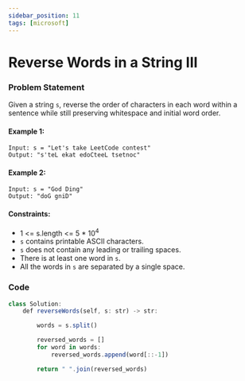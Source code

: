 ```yaml
---
sidebar_position: 11
tags: [microsoft]
---
```


# Reverse Words in a String III

### Problem Statement

Given a string `s`, reverse the order of characters in each word within a sentence while still preserving whitespace and initial word order.

#### Example 1:

```
Input: s = "Let's take LeetCode contest"
Output: "s'teL ekat edoCteeL tsetnoc"
```

#### Example 2:

```
Input: s = "God Ding"
Output: "doG gniD"
```

#### Constraints:

- 1 <= s.length <= 5 \* 10<sup>4</sup>
- `s` contains printable ASCII characters.
- `s` does not contain any leading or trailing spaces.
- There is at least one word in `s`.
- All the words in `s` are separated by a single space.

### Code

```jsx title="Python Code"
class Solution:
    def reverseWords(self, s: str) -> str:

        words = s.split()

        reversed_words = []
        for word in words:
            reversed_words.append(word[::-1])

        return " ".join(reversed_words)
```
